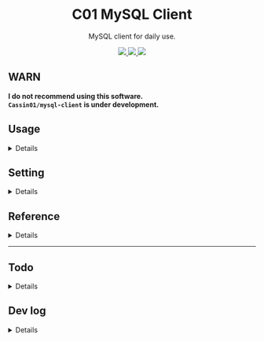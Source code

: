 <h1 align="center">C01 MySQL Client</h1>

<p align="center">MySQL client for daily use.</p>

<p align="center">
<!-- ref https://github.com/DenverCoder1/custom-icon-badges -->
<a href="https://tauri.app">
<img src="https://custom-icon-badges.demolab.com/badge/tauri-blue.svg?logo=tauri&logoColor=yellow">
</a>
<a href="https://yew.rs">
<img src="https://custom-icon-badges.demolab.com/badge/yew-brightgreen.svg?logo=yew&logoColor=white">
</a>
<a href="https://getbootstrap.com">
<img src="https://custom-icon-badges.demolab.com/badge/bootstrap-purple.svg?logo=bootstrap&logoColor=white">
</a>
</p>

## WARN

**I do not recommend using this software.**  
**`Cassin01/mysql-client` is under development.**

## Usage
<details>
Here, the same directory with README.md:

```sh
$ cargo tauri dev
```
</details>

<h2> Setting </h2>
<details>
The configuration file will be automatically generated on:

- Linux: `~/.config/c01_mysql_client`
- Windows: `{FOLDERID_RoamingAppData}\c01_mysql_client`
- Mac OS: `~/Library/Preferences/rs.c01_mysql_client`

<details>
<summary>toml</summary>

```toml
user = 'user name'       # e.g. 'root'
pass = 'password'
dbname = 'database name' # e.g. 'my_schema'
protocol = 'protocol'    # e.g. 'localhost:3306'
dbms = 'mysql'           # e.g. 'mysql'
```

</details>
</details>


## Reference
<details>
- [Dev](https://dev.to/stevepryde/create-a-desktop-app-in-rust-using-tauri-and-yew-2bhe)
</details>

---

## Todo

<details>
- [ ] connectの更新イベントを起こす`use` or `event (such as onclick)`
- [x] テーブルの追加
    - [x] テーブルの選択
    - [ ] ポップアップにする
    - [ ] テーブルの削除
- [ ] テーブルへの要素追加
    - [ ] テーブルの要素の削除
</details>

## Dev log
<details>
<details>
    <summary>テーブルの選択</summary>
<img src="https://github.com/Cassin01/mysql-client/blob/ee2744d13034dd6e7c41a4a85a9f23f160afe1a8/asset/02.png" width="400">
</details>

<details>
    <summary>接続状況の表示, テーブルの追加フォーム</summary>
<img src="https://github.com/Cassin01/mysql-client/blob/a4b29bd9bf0a8018b6a7fbb25ddf8ce66f0f2fc2/asset/01.png" width="400">
</details>
</details>
